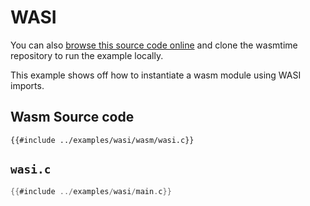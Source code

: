 # WASI

You can also [browse this source code online][code] and clone the wasmtime
repository to run the example locally.

[code]: https://github.com/bytecodealliance/wasmtime/blob/master/examples/wasi/main.c

This example shows off how to instantiate a wasm module using WASI imports.

## Wasm Source code

```rust,ignore
{{#include ../examples/wasi/wasm/wasi.c}}
```


## `wasi.c`

```c
{{#include ../examples/wasi/main.c}}
```
